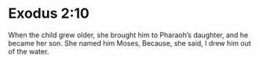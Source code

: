 # Exodus 2:10

When the child grew older, she brought him to Pharaoh’s daughter, and he became her son. She named him Moses, Because, she said, I drew him out of the water.
